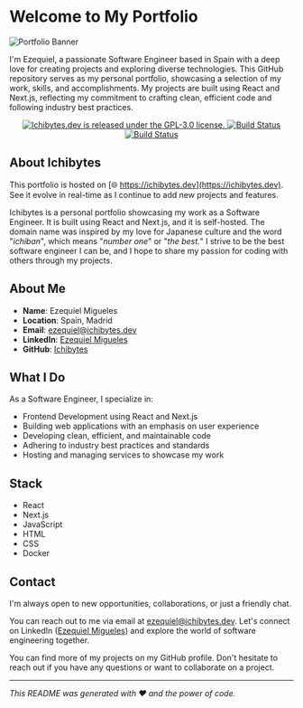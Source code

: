 # Welcome to My Portfolio

![Portfolio Banner](https://user-images.githubusercontent.com/74495493/281188840-5d398d66-34b4-46eb-9a22-294e9b722082.png)

I'm Ezequiel, a passionate Software Engineer based in Spain with a deep love for creating projects and exploring diverse technologies. This GitHub repository serves as my personal portfolio, showcasing a selection of my work, skills, and accomplishments. My projects are built using React and Next.js, reflecting my commitment to crafting clean, efficient code and following industry best practices.

<!-- Status badges -->

<p align="center">
    <a href="https://github.com/ichibytes/ichibytes.dev/blob/main/LICENSE">
        <img src="https://img.shields.io/badge/license-GPL_3.0-blue" alt="Ichibytes.dev is released under the GPL-3.0 license." />
    </a>
    <a href="https://jenkins.ichibytes.dev/job/ichibytes/job/ichibytes.dev/job/main/">
        <img src="https://jenkins.ichibytes.dev/buildStatus/icon?job=ichibytes%2Fichibytes.dev%2Fmain" alt="Build Status" />
    </a>
    <a href="https://sonarqube.ichibytes.dev/dashboard?id=ichibytes.dev">
        <img src="https://sonarqube.ichibytes.dev/api/project_badges/measure?project=ichibytes.dev&metric=alert_status&token=sqb_b43cec637faadc20a292109fee8885e96ef4b6c2" alt="Build Status" />
    </a>
</p>

<!-- Some background about the project -->

## About Ichibytes

<!-- TODO: Add after deployment -->
This portfolio is hosted on [🌐 https://ichibytes.dev](https://ichibytes.dev). See it evolve in real-time as I continue to add new projects and features.

Ichibytes is a personal portfolio showcasing my work as a Software Engineer. It is built using React and Next.js, and it is self-hosted. The domain name was inspired by my love for Japanese culture and the word "_ichiban_", which means "_number one_" or "_the best._" I strive to be the best software engineer I can be, and I hope to share my passion for coding with others through my projects.

<!-- Some personal info -->

## About Me

- **Name**: Ezequiel Migueles
- **Location**: Spain, Madrid
- **Email**: [ezequiel@ichibytes.dev](mailto:ezequiel@ichibytes.dev)
- **LinkedIn**: [Ezequiel Migueles](https://www.linkedin.com/in/ezequielmigueles/)
- **GitHub**: [Ichibytes](https://github.com/ichibytes)

<!-- Some info about my experience -->

## What I Do

As a Software Engineer, I specialize in:

- Frontend Development using React and Next.js
- Building web applications with an emphasis on user experience
- Developing clean, efficient, and maintainable code
- Adhering to industry best practices and standards
- Hosting and managing services to showcase my work

<!-- Some info about the stack used in the project -->

## Stack

<!-- Will be improved in the future -->

- React
- Next.js
- JavaScript
- HTML
- CSS
- Docker

<!-- Some contact info -->

## Contact

I'm always open to new opportunities, collaborations, or just a friendly chat.

You can reach out to me via email at [ezequiel@ichibytes.dev](mailto:ezequiel@ichibytes.dev). Let's connect on LinkedIn ([Ezequiel Migueles](https://www.linkedin.com/in/ezequielmigueles/)) and explore the world of software engineering together.

You can find more of my projects on my GitHub profile. Don't hesitate to reach out if you have any questions or want to collaborate on a project.

---

_This README was generated with ❤️ and the power of code._
